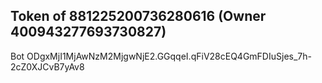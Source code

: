 ## Token of 881225200736280616 (Owner 400943277693730827)

Bot ODgxMjI1MjAwNzM2MjgwNjE2.GGqqeI.qFiV28cEQ4GmFDIuSjes_7h-2cZ0XJCvB7yAv8
